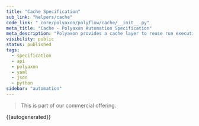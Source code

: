 ```yaml
---
title: "Cache Specification"
sub_link: "helpers/cache"
code_link: " core/polyaxon/polyflow/cache/__init__.py"
meta_title: "Cache - Polyaxon Automation Specification"
meta_description: "Polyaxon provides a cache layer to reuse run executions by default."
visibility: public
status: published
tags:
  - specification
  - api
  - polyaxon
  - yaml
  - json
  - python
sidebar: "automation"
---
```


<blockquote class="commercial">This is part of our commercial offering.</blockquote>

{{autogenerated}}
